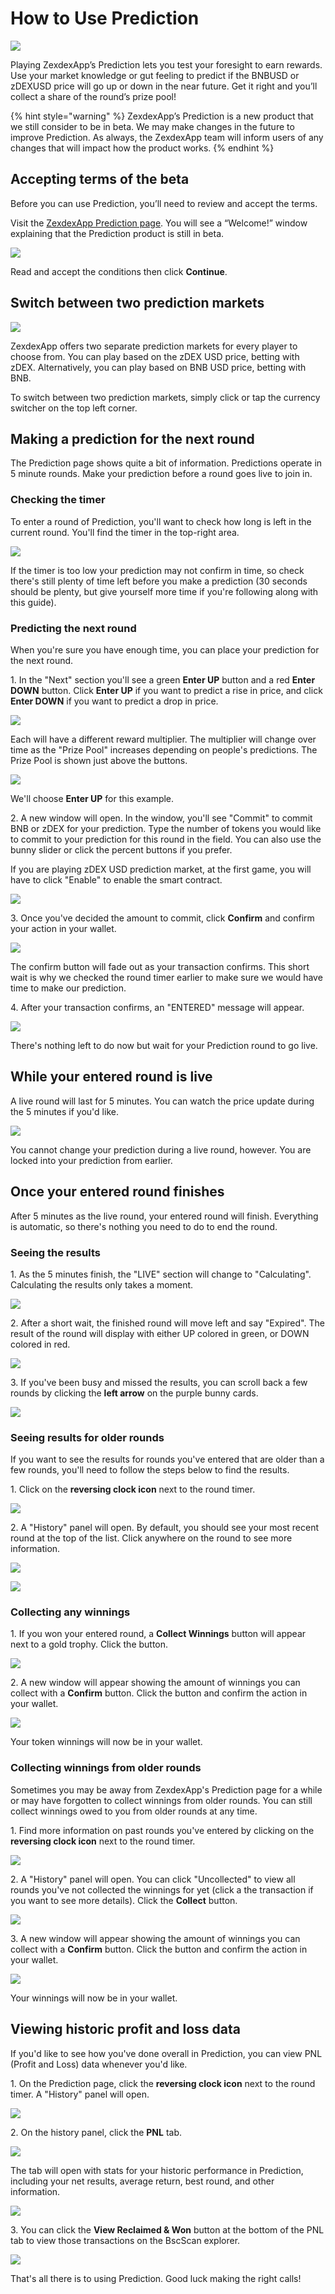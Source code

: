 # How to Use Prediction

![](../../.gitbook/images/how-to-porediction-header.png)

Playing ZexdexApp’s Prediction lets you test your foresight to earn rewards. Use your market knowledge or gut feeling to predict if the BNBUSD or zDEXUSD price will go up or down in the near future. Get it right and you’ll collect a share of the round’s prize pool!

{% hint style="warning" %}
ZexdexApp’s Prediction is a new product that we still consider to be in beta. We may make changes in the future to improve Prediction. As always, the ZexdexApp team will inform users of any changes that will impact how the product works.
{% endhint %}

## Accepting terms of the beta

Before you can use Prediction, you’ll need to review and accept the terms.

Visit the [ZexdexApp Prediction page](https://zexdex.app/prediction). You will see a “Welcome!” window explaining that the Prediction product is still in beta.

![](../../.gitbook/images/1-how-to-use-predictions.png)

Read and accept the conditions then click **Continue**.

## Switch between two prediction markets

![](<../../.gitbook/images/MBP4-2022.06.27-114859-Google Chrome-Prediction  ZexdexApp - $3.405.gif>)

ZexdexApp offers two separate prediction markets for every player to choose from. You can play based on the zDEX USD price, betting with zDEX. Alternatively, you can play based on BNB USD price, betting with BNB.

To switch between two prediction markets, simply click or tap the currency switcher on the top left corner.

## Making a prediction for the next round

The Prediction page shows quite a bit of information. Predictions operate in 5 minute rounds. Make your prediction before a round goes live to join in.

### Checking the timer

To enter a round of Prediction, you'll want to check how long is left in the current round. You'll find the timer in the top-right area.

![](<../../.gitbook/images/image (41).png>)

If the timer is too low your prediction may not confirm in time, so check there's still plenty of time left before you make a prediction (30 seconds should be plenty, but give yourself more time if you're following along with this guide).

### Predicting the next round

When you're sure you have enough time, you can place your prediction for the next round.

1\. In the "Next" section you'll see a green **Enter UP** button and a red **Enter DOWN** button. Click **Enter UP** if you want to predict a rise in price, and click **Enter DOWN** if you want to predict a drop in price.

![](<../../.gitbook/images/image (43).png>)

Each will have a different reward multiplier. The multiplier will change over time as the "Prize Pool" increases depending on people's predictions. The Prize Pool is shown just above the buttons.

![](<../../.gitbook/images/image (45).png>)

We'll choose **Enter UP** for this example.

2\. A new window will open. In the window, you'll see "Commit" to commit BNB or zDEX for your prediction. Type the number of tokens you would like to commit to your prediction for this round in the field. You can also use the bunny slider or click the percent buttons if you prefer.

If you are playing zDEX USD prediction market, at the first game, you will have to click "Enable" to enable the smart contract.

![](<../../.gitbook/images/image (44).png>)

3\. Once you've decided the amount to commit, click **Confirm** and confirm your action in your wallet.

![](<../../.gitbook/images/image (46).png>)

The confirm button will fade out as your transaction confirms. This short wait is why we checked the round timer earlier to make sure we would have time to make our prediction.

4\. After your transaction confirms, an "ENTERED" message will appear.

![](<../../.gitbook/images/image (47).png>)

There's nothing left to do now but wait for your Prediction round to go live.

## While your entered round is live

A live round will last for 5 minutes. You can watch the price update during the 5 minutes if you'd like.&#x20;

![](<../../.gitbook/images/image (48).png>)

You cannot change your prediction during a live round, however. You are locked into your prediction from earlier.

## Once your entered round finishes

After 5 minutes as the live round, your entered round will finish. Everything is automatic, so there's nothing you need to do to end the round.

### Seeing the results

1\. As the 5 minutes finish, the "LIVE" section will change to "Calculating". Calculating the results only takes a moment.

![](<../../.gitbook/images/image (49).png>)

2\. After a short wait, the finished round will move left and say "Expired". The result of the round will display with either UP colored in green, or DOWN colored in red.

![](<../../.gitbook/images/image (51).png>)

3\. If you've been busy and missed the results, you can scroll back a few rounds by clicking the **left arrow** on the purple bunny cards.

![](<../../.gitbook/images/image (53).png>)

### Seeing results for older rounds

If you want to see the results for rounds you've entered that are older than a few rounds, you'll need to follow the steps below to find the results.

1\. Click on the **reversing clock icon** next to the round timer.

![](<../../.gitbook/images/image (54).png>)

2\. A "History" panel will open. By default, you should see your most recent round at the top of the list. Click anywhere on the round to see more information.

![](<../../.gitbook/images/image (56).png>)

![](<../../.gitbook/images/image (57).png>)

### Collecting any winnings

1\. If you won your entered round, a **Collect Winnings** button will appear next to a gold trophy. Click the button.

![](<../../.gitbook/images/image (50).png>)

2\. A new window will appear showing the amount of winnings you can collect with a **Confirm** button. Click the button and confirm the action in your wallet.

![](<../../.gitbook/images/image (52).png>)

Your token winnings will now be in your wallet.

### Collecting winnings from older rounds

Sometimes you may be away from ZexdexApp's Prediction page for a while or may have forgotten to collect winnings from older rounds. You can still collect winnings owed to you from older rounds at any time.

1\. Find more information on past rounds you've entered by clicking on the **reversing clock icon** next to the round timer.

![](<../../.gitbook/images/image (54).png>)

2\. A "History" panel will open. You can click "Uncollected" to view all rounds you've not collected the winnings for yet (click a the transaction if you want to see more details). Click the **Collect** button.

![](<../../.gitbook/images/image (61).png>)

3\. A new window will appear showing the amount of winnings you can collect with a **Confirm** button. Click the button and confirm the action in your wallet.

![](<../../.gitbook/images/image (52).png>)

Your winnings will now be in your wallet.

## Viewing historic profit and loss data

If you'd like to see how you've done overall in Prediction, you can view PNL (Profit and Loss) data whenever you'd like.

1\. On the Prediction page, click the **reversing clock icon** next to the round timer. A "History" panel will open.

![](<../../.gitbook/images/image (54).png>)

2\. On the history panel, click the **PNL** tab.

![](<../../.gitbook/images/image (62).png>)

The tab will open with stats for your historic performance in Prediction, including your net results, average return, best round, and other information.

![](<../../.gitbook/images/image (64).png>)

3\. You can click the **View Reclaimed & Won** button at the bottom of the PNL tab to view those transactions on the BscScan explorer.

![](<../../.gitbook/images/image (63).png>)

That's all there is to using Prediction. Good luck making the right calls!

&#x20;
